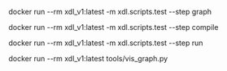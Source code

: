 <!-- 1 建图-->
docker run --rm xdl_v1:latest -m xdl.scripts.test --step graph

<!-- 2 编译-->
docker run --rm xdl_v1:latest -m xdl.scripts.test --step compile

<!-- 3 运行-->
docker run --rm xdl_v1:latest -m xdl.scripts.test --step run

<!-- 4 可视化-->
docker run --rm xdl_v1:latest tools/vis_graph.py